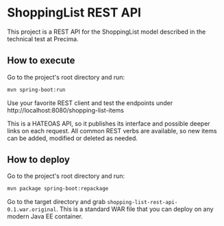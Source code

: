 # ShoppingList REST API
This project is a REST API for the ShoppingList model described in the technical test at Precima.
## How to execute 
Go to the project's root directory and run:
```bash
mvn spring-boot:run
```
Use your favorite REST client and test the endpoints under http://localhost:8080/shopping-list-items

This is a HATEOAS API, so it publishes its interface and possible deeper links on each request. All common REST verbs are available, so new items can be added, modified or deleted as needed.

## How to deploy
Go to the project's root directory and run:
```bash
mvn package spring-boot:repackage
```
Go to the target directory and grab `shopping-list-rest-api-0.1.war.original`. This is a standard WAR file that you can deploy on any modern Java EE container.
